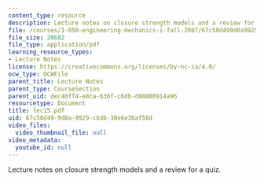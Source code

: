 ```yaml
---
content_type: resource
description: Lecture notes on closure strength models and a review for a quiz.
file: /courses/1-050-engineering-mechanics-i-fall-2007/67c58d499d0a9929cbd638e6e36af58d_lec15.pdf
file_size: 20682
file_type: application/pdf
learning_resource_types:
- Lecture Notes
license: https://creativecommons.org/licenses/by-nc-sa/4.0/
ocw_type: OCWFile
parent_title: Lecture Notes
parent_type: CourseSection
parent_uid: dec40ff4-e8ca-636f-c6db-d88880914a96
resourcetype: Document
title: lec15.pdf
uid: 67c58d49-9d0a-9929-cbd6-38e6e36af58d
video_files:
  video_thumbnail_file: null
video_metadata:
  youtube_id: null
---
```

Lecture notes on closure strength models and a review for a quiz.